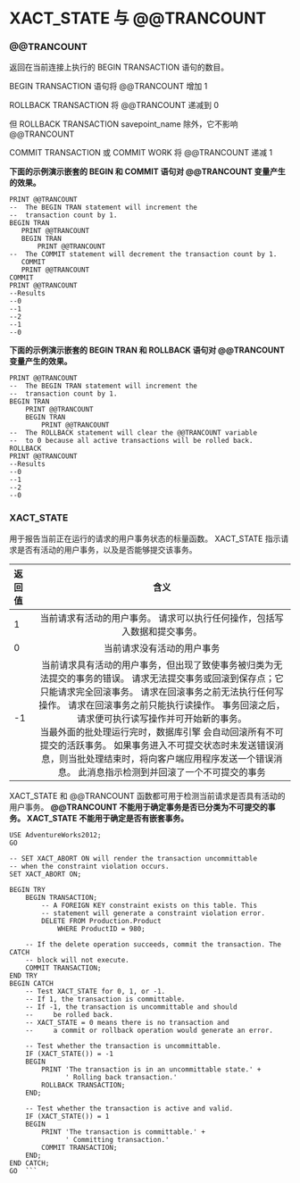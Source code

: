 <h1>XACT_STATE 与 @@TRANCOUNT  </h1>


<h3>@@TRANCOUNT</h3>

返回在当前连接上执行的 BEGIN TRANSACTION 语句的数目。

BEGIN TRANSACTION 语句将 @@TRANCOUNT 增加 1

 ROLLBACK TRANSACTION 将 @@TRANCOUNT 递减到 0

 但 ROLLBACK TRANSACTION savepoint_name 除外，它不影响 @@TRANCOUNT 

 COMMIT TRANSACTION 或 COMMIT WORK 将 @@TRANCOUNT 递减 1

 **下面的示例演示嵌套的 BEGIN 和 COMMIT 语句对 @@TRANCOUNT 变量产生的效果。**
 ```
PRINT @@TRANCOUNT  
--  The BEGIN TRAN statement will increment the  
--  transaction count by 1.  
BEGIN TRAN  
    PRINT @@TRANCOUNT  
    BEGIN TRAN  
        PRINT @@TRANCOUNT  
--  The COMMIT statement will decrement the transaction count by 1.  
    COMMIT  
    PRINT @@TRANCOUNT  
COMMIT  
PRINT @@TRANCOUNT  
--Results  
--0  
--1  
--2  
--1  
--0  
 ```

**下面的示例演示嵌套的 BEGIN TRAN 和 ROLLBACK 语句对 @@TRANCOUNT 变量产生的效果。**

```
PRINT @@TRANCOUNT  
--  The BEGIN TRAN statement will increment the  
--  transaction count by 1.  
BEGIN TRAN  
    PRINT @@TRANCOUNT  
    BEGIN TRAN  
        PRINT @@TRANCOUNT  
--  The ROLLBACK statement will clear the @@TRANCOUNT variable  
--  to 0 because all active transactions will be rolled back.  
ROLLBACK  
PRINT @@TRANCOUNT  
--Results  
--0  
--1  
--2  
--0 
```


<h3>XACT_STATE</h3>

用于报告当前正在运行的请求的用户事务状态的标量函数。 XACT_STATE 指示请求是否有活动的用户事务，以及是否能够提交该事务。

| 返回值  | 含义  | 
| :------------ |:---------------:|
| 1      | 当前请求有活动的用户事务。 请求可以执行任何操作，包括写入数据和提交事务。 | 
| 0      | 当前请求没有活动的用户事务        |  
| -1 | 当前请求具有活动的用户事务，但出现了致使事务被归类为无法提交的事务的错误。 请求无法提交事务或回滚到保存点；它只能请求完全回滚事务。 请求在回滚事务之前无法执行任何写操作。 请求在回滚事务之前只能执行读操作。 事务回滚之后，请求便可执行读写操作并可开始新的事务。<br>当最外面的批处理运行完时，数据库引擎 会自动回滚所有不可提交的活跃事务。 如果事务进入不可提交状态时未发送错误消息，则当批处理结束时，将向客户端应用程序发送一个错误消息。 此消息指示检测到并回滚了一个不可提交的事务|   


XACT_STATE 和 @@TRANCOUNT 函数都可用于检测当前请求是否具有活动的用户事务。 **@@TRANCOUNT 不能用于确定事务是否已分类为不可提交的事务。 XACT_STATE 不能用于确定是否有嵌套事务。**



```
USE AdventureWorks2012;  
GO  
  
-- SET XACT_ABORT ON will render the transaction uncommittable  
-- when the constraint violation occurs.  
SET XACT_ABORT ON;  
  
BEGIN TRY  
    BEGIN TRANSACTION;  
        -- A FOREIGN KEY constraint exists on this table. This   
        -- statement will generate a constraint violation error.  
        DELETE FROM Production.Product  
            WHERE ProductID = 980;  
  
    -- If the delete operation succeeds, commit the transaction. The CATCH  
    -- block will not execute.  
    COMMIT TRANSACTION;  
END TRY  
BEGIN CATCH  
    -- Test XACT_STATE for 0, 1, or -1.  
    -- If 1, the transaction is committable.  
    -- If -1, the transaction is uncommittable and should   
    --     be rolled back.  
    -- XACT_STATE = 0 means there is no transaction and  
    --     a commit or rollback operation would generate an error.  
  
    -- Test whether the transaction is uncommittable.  
    IF (XACT_STATE()) = -1  
    BEGIN  
        PRINT 'The transaction is in an uncommittable state.' +  
              ' Rolling back transaction.'  
        ROLLBACK TRANSACTION;  
    END;  
  
    -- Test whether the transaction is active and valid.  
    IF (XACT_STATE()) = 1  
    BEGIN  
        PRINT 'The transaction is committable.' +   
              ' Committing transaction.'  
        COMMIT TRANSACTION;     
    END;  
END CATCH;  
GO  ```
